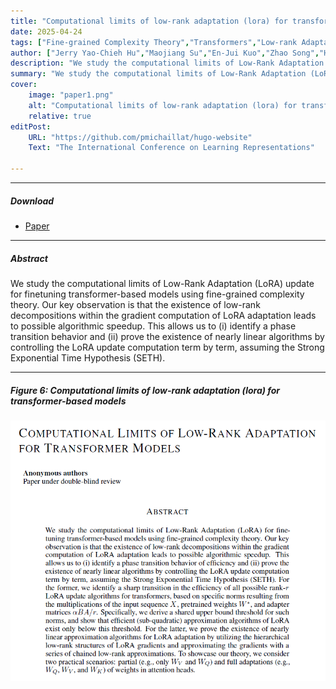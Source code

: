 ```yaml
---
title: "Computational limits of low-rank adaptation (lora) for transformer-based models" 
date: 2025-04-24
tags: ["Fine-grained Complexity Theory","Transformers","Low-rank Adaptation","Computational Limits"]
author: ["Jerry Yao-Chieh Hu","Maojiang Su","En-Jui Kuo","Zhao Song","Han Liu"]
description: "We study the computational limits of Low-Rank Adaptation (LoRA) update for finetuning transformer-based models using fine-grained complexity theory. Published in the The International Conference on Learning Representations, 2025." 
summary: "We study the computational limits of Low-Rank Adaptation (LoRA) update for finetuning transformer-based models using fine-grained complexity theory. " 
cover:
    image: "paper1.png"
    alt: "Computational limits of low-rank adaptation (lora) for transformer-based models"
    relative: true
editPost:
    URL: "https://github.com/pmichaillat/hugo-website"
    Text: "The International Conference on Learning Representations"

---
```


---

##### Download

+ [Paper](theory_of_lora_iclr_2025.pdf)

---

##### Abstract

We study the computational limits of Low-Rank Adaptation (LoRA) update for finetuning transformer-based models using fine-grained complexity theory. Our key observation is that the existence of low-rank decompositions within the gradient computation of LoRA adaptation leads to possible algorithmic speedup. This allows us to (i) identify a phase transition behavior and (ii) prove the existence of nearly linear algorithms by controlling the LoRA update computation term by term, assuming the Strong Exponential Time Hypothesis (SETH).

---

##### Figure 6: Computational limits of low-rank adaptation (lora) for transformer-based models

![](paper1.png)
